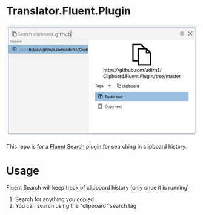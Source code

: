 # Translator.Fluent.Plugin

![alt text](clipboard_image.jpg "Title")

This repo is for a [Fluent Search](https://fluentsearch.net) plugin for searching in clipboard history.

# Usage

Fluent Search will keep track of clipboard history (only once it is running)

1. Search for anything you copied
2. You can search using the "clipboard" search tag

